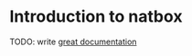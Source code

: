 # Introduction to natbox

TODO: write [great documentation](http://jacobian.org/writing/what-to-write/)
